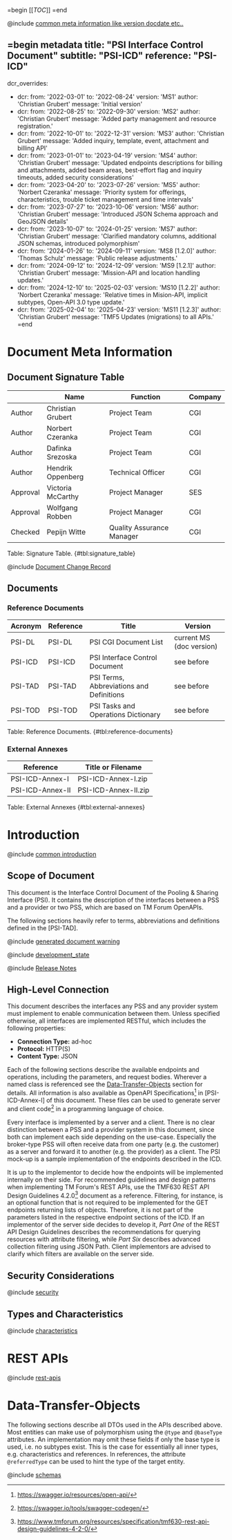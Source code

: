 =begin
[[_TOC_]]
=end

@include [common meta information like version docdate etc..](../common/common_metadata.md)

=begin metadata
title: "PSI Interface Control Document"
subtitle: "PSI-ICD"
reference: "PSI-ICD"
---
dcr_overrides:
 - dcr:
   from: '2022-03-01'
   to: '2022-08-24'
   version: 'MS1'
   author: 'Christian Grubert'
   message: 'Initial version'
 - dcr:
   from: '2022-08-25'
   to: '2022-09-30'
   version: 'MS2'
   author: 'Christian Grubert'
   message: 'Added party management and resource registration.'
 - dcr:
   from: '2022-10-01'
   to: '2022-12-31'
   version: 'MS3'
   author: 'Christian Grubert'
   message: 'Added inquiry, template, event, attachment and billing API'
 - dcr:
   from: '2023-01-01'
   to: '2023-04-19'
   version: 'MS4'
   author: 'Christian Grubert'
   message: 'Updated endpoints descriptions for billing and attachments, added beam areas, best-effort flag and inquiry timeouts, added security considerations'
 - dcr:
   from: '2023-04-20'
   to: '2023-07-26'
   version: 'MS5'
   author: 'Norbert Czeranka'
   message: 'Priority system for offerings, characteristics, trouble ticket management and time intervals'
 - dcr:
   from: '2023-07-27'
   to: '2023-10-06'
   version: 'MS6'
   author: 'Christian Grubert'
   message: 'Introduced JSON Schema approach and GeoJSON details'
 - dcr:
   from: '2023-10-07'
   to: '2024-01-25'
   version: 'MS7'
   author: 'Christian Grubert'
   message: 'Clarified mandatory columns, additional JSON schemas, introduced polymorphism'
 - dcr:
   from: '2024-01-26'
   to: '2024-09-11'
   version: 'MS8 [1.2.0]'
   author: 'Thomas Schulz'
   message: 'Public release adjustments.'
 - dcr:
   from: '2024-09-12'
   to: '2024-12-09'
   version: 'MS9 [1.2.1]'
   author: 'Christian Grubert'
   message: 'Mission-API and location handling updates.'
 - dcr:
   from: '2024-12-10'
   to: '2025-02-03'
   version: 'MS10 [1.2.2]'
   author: 'Norbert Czeranka'
   message: 'Relative times in Mision-API, implicit subtypes, Open-API 3.0 type update.'
 - dcr:
   from: '2025-02-04'
   to: '2025-04-23'
   version: 'MS11 [1.2.3]'
   author: 'Christian Grubert'
   message: 'TMF5 Updates (migrations) to all APIs.'  
=end

# Document Meta Information

## Document Signature Table

|           | Name              | Function                       | Company         |
| --------- | ----------------- | ------------------------------ | --------------- |
| Author    | Christian Grubert | Project Team                   | CGI             |
| Author    | Norbert Czeranka  | Project Team                   | CGI             |
| Author    | Dafinka Srezoska  | Project Team                   | CGI             |
| Author    | Hendrik Oppenberg | Technical Officer              | CGI             |
| Approval  | Victoria McCarthy | Project Manager                | SES             |
| Approval  | Wolfgang Robben   | Project Manager                | CGI             |
| Checked   | Pepijn Witte      | Quality Assurance Manager      | CGI             |

Table: Signature Table. {#tbl:signature_table}

@include [Document Change Record](../common/document-change-record.md)

## Documents

### Reference Documents

| Acronym | Reference | Title                                    | Version                  |
|---------|-----------|------------------------------------------|--------------------------|
| PSI-DL  | PSI-DL    | PSI CGI Document List                    | current MS (doc version) |
| PSI-ICD | PSI-ICD   | PSI Interface Control Document           | see before               |
| PSI-TAD | PSI-TAD   | PSI Terms, Abbreviations and Definitions | see before               |
| PSI-TOD | PSI-TOD   | PSI Tasks and Operations Dictionary      | see before               |

Table: Reference Documents. {#tbl:reference-documents}

### External Annexes

| Reference        | Title or Filename    |
|------------------|----------------------|
| PSI-ICD-Annex-I  | PSI-ICD-Annex-I.zip  |
| PSI-ICD-Annex-II | PSI-ICD-Annex-II.zip |

Table: External Annexes {#tbl:external-annexes}

# Introduction

@include [common introduction](../common/intro_description.md)

## Scope of Document

This document is the Interface Control Document of the Pooling & Sharing Interface (PSI).
It contains the description of the interfaces between a PSS and a provider or two PSS, which are based on TM Forum OpenAPIs.

The following sections heavily refer to terms, abbreviations and definitions defined in the [PSI-TAD].

@include [generated document warning](../common/generated_document.md)

@include [development_state](../common/development_state.md)

@include [Release Notes](../common/release_notes.md)

## High-Level Connection

This document describes the interfaces any PSS and any provider system must implement to enable communication between them.
Unless specified otherwise, all interfaces are implemented RESTful, which includes the following properties:

* **Connection Type:** ad-hoc
* **Protocol:** HTTP(S)
* **Content Type:** JSON

Each of the following sections describe the available endpoints and operations, including the parameters, and request bodies.
Wherever a named class is referenced see the [Data-Transfer-Objects](#data-transfer-objects) section for details.
All information is also available as OpenAPI Specifications[^3] in [PSI-ICD-Annex-I] of this document.
These files can be used to generate server and client code[^4] in a programming language of choice.

Every interface is implemented by a server and a client.
There is no clear distinction between a PSS and a provider system in this document, since both can implement each side depending on the use-case.
Especially the broker-type PSS will often receive data from one party (e.g. the customer) as a server and forward it to another (e.g. the provider) as a client.
The PSI mock-up is a sample implementation of the endpoints described in the ICD.

It is up to the implementor to decide how the endpoints will be implemented internally on their side.
For recommended guidelines and design patterns when implementing TM Forum's REST APIs, use the TMF630 REST API Design Guidelines 4.2.0[^2] document as a reference.
Filtering, for instance, is an optional function that is not required to be implemented for the GET endpoints returning lists of objects.
Therefore, it is not part of the parameters listed in the respective endpoint sections of the ICD.
If an implementor of the server side decides to develop it, *Part One* of the REST API Design Guidelines describes the recommendations for querying resources with attribute filtering, while *Part Six* describes advanced collection filtering using JSON Path.
Client implementors are advised to clarify which filters are available on the server side.

[^2]: https://www.tmforum.org/resources/specification/tmf630-rest-api-design-guidelines-4-2-0/
[^3]: https://swagger.io/resources/open-api/
[^4]: https://swagger.io/tools/swagger-codegen/

## Security Considerations

@include [security](security.md)

## Types and Characteristics

@include [characteristics](characteristics.md)

# REST APIs

@include [rest-apis](rest-apis/index.md)

# Data-Transfer-Objects

The following sections describe all DTOs used in the APIs described above.
Most entities can make use of polymorphism using the `@type` and `@baseType` attributes.
An implementation may omit these fields if only the base type is used, i.e. no subtypes exist.
This is the case for essentially all inner types, e.g. characteristics and references.
In references, the attribute `@referredType` can be used to hint the type of the target entity.

@include [schemas](schema/index.md)
